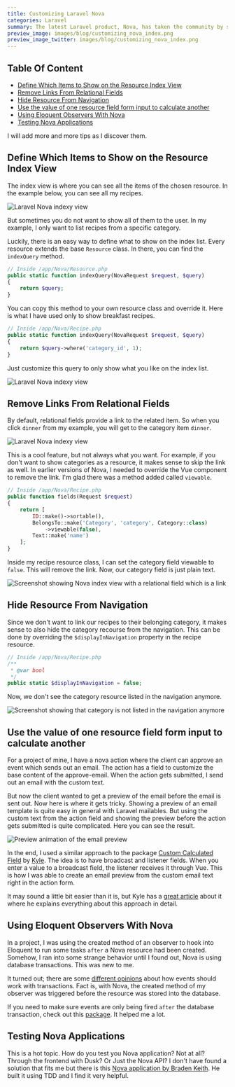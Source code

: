 ```yaml
---
title: Customizing Laravel Nova
categories: Laravel
summary: The latest Laravel product, Nova, has taken the community by storm. The way you can build a simple backend in like no time is astonishing. But still, every project is different, and we need to tweak Nova here and there to make it fit our needs. With this article, I want to provide some helpful tips on how to customize Laravel Nova.
preview_image: images/blog/customizing_nova_index.png
preview_image_twitter: images/blog/customizing_nova_index.png
---
```


## Table Of Content

* [Define Which Items to Show on the Resource Index View](#show_on_index_view)
* [Remove Links From Relational Fields](#remove_links)
* [Hide Resource From Navigation](#hide_from_navigation)
* [Use the value of one resource field form input to calculate another](#calculate_fields)
* [Using Eloquent Observers With Nova](#eloquent_observers)
* [Testing Nova Applications](#tdd_application)

I will add more and more tips as I discover them.

<p id="show_on_index_view"></p>

## Define Which Items to Show on the Resource Index View

The index view is where you can see all the items of the chosen resource. In the example below, you can see all my recipes.

<img class="blogimage" alt="Laravel Nova indexy view" src="/images/blog/customizing_nova_index.png" />

But sometimes you do not want to show all of them to the user. In my example, I only want to list recipes from a specific category.

Luckily, there is an easy way to define what to show on the index list. Every resource extends the base `Resource` class. In there, you can find the `indexQuery` method. 

```php
// Inside /app/Nova/Resource.php
public static function indexQuery(NovaRequest $request, $query)
{
    return $query;
}
```

You can copy this method to your own resource class and override it. Here is what I have used only to show breakfast recipes.

```php
// Inside /app/Nova/Recipe.php
public static function indexQuery(NovaRequest $request, $query)
{
    return $query->where('category_id', 1);
}
```

Just customize this query to only show what you like on the index list.

<img class="blogimage" alt="Laravel Nova indexy view" src="/images/blog/customizing_nova_index_filtered.png" />

<p id="remove_links"></p>

## Remove Links From Relational Fields

By default, relational fields provide a link to the related item. So when you click `dinner` from my example, you will get to the category item `dinner`.

<img class="blogimage" alt="Laravel Nova indexy view" src="/images/blog/customizing_nova_index.png" />

This is a cool feature, but not always what you want. For example, if you don't want to show categories as a resource, it makes sense to skip the link as well. In earlier versions of Nova, I needed to override the Vue component to remove the link. I'm glad there was a method added called `viewable`. 

```php
// Inside /app/Nova/Recipe.php
public function fields(Request $request)
{
    return [
        ID::make()->sortable(),
        BelongsTo::make('Category', 'category', Category::class)
            ->viewable(false),
        Text::make('name')
    ];
}
````

Inside my recipe resource class, I can set the category field viewable to `false`. This will remove the link. Now, our category field is just plain text.

<img class="blogimage" alt="Screenshot showing Nova index view with a relational field which is a link" src="/images/blog/customizing_nova_related_links.png" />

<p id="hide_from_navigation"></p>

## Hide Resource From Navigation

Since we don't want to link our recipes to their belonging category, it makes sense to also hide the category recourse from the navigation. This can be done by overriding the `$displayInNavigation` property in the recipe resource.

```php
// Inside /app/Nova/Recipe.php
/**
 * @var bool 
 */
public static $displayInNavigation = false;
````

Now, we don't see the category resource listed in the navigation anymore.

<img class="blogimage" alt="Screenshot showing that category is not listed in the navigation anymore" src="/images/blog/customizing_nova_category_removed.png" />

<p id="calculate_fields"></p>

## Use the value of one resource field form input to calculate another

For a project of mine, I have a nova action where the client can approve an event which sends out an email. The action has a field to customize the base content of the approve-email. When the action gets submitted, I send out an email with the custom text.

But now the client wanted to get a preview of the email before the email is sent out. Now here is where it gets tricky. Showing a preview of an email template is quite easy in general with Laravel mailables. But using the custom text from the action field and showing the preview before the action gets submitted is quite complicated. Here you can see the result.

<img class="blogimage" alt="Preview animation of the email preview" src="/images/blog/nova_email_preview.gif" />

In the end, I used a similar approach to the package [Custom Calculated Field](https://github.com/codebykyle/calculated-field) by [Kyle](https://twitter.com/CodeByKyle). The idea is to have broadcast and listener fields. When you enter a value to a broadcast field, the listener receives it through Vue. This is how I was able to create an email preview from the custom email text right in the action form.

It may sound a little bit easier than it is, but Kyle has a [great article](https://codebykyle.com/blog/laravel-nova-custom-calculated-field) about it where he explains everything about this approach in detail.

<p id="eloquent_observers"></p>

## Using Eloquent Observers With Nova

In a project, I was using the created method of an observer to hook into Eloquent to run some tasks `after` a Nova resource had been created. Somehow, I ran into some strange behavior until I found out, Nova is using database transactions. This was new to me.

It turned out; there are some [different opinions](https://github.com/laravel/framework/issues/8627) about how events should work with transactions. Fact is, with Nova, the created method of my observer was triggered before the resource was stored into the database.

If you need to make sure events are only being fired `after` the database transaction, check out this [package](https://github.com/fntneves/laravel-transactional-events). It helped me a lot.

<p id="tdd_application"></p>

## Testing Nova Applications

This is a hot topic. How do you test you Nova application? Not at all? Through the frontend with Dusk? Or Just the Nova API? I don't have found a solution that fits me but there is this [Nova application by Braden Keith](https://github.com/bradenkeith/testing-nova). He built it using TDD and I find it very helpful.



